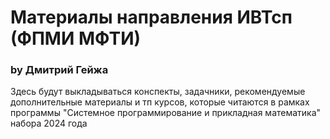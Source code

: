 # Материалы направления ИВТсп (ФПМИ МФТИ)
### by Дмитрий Гейжа

Здесь будут выкладываться конспекты, задачники, рекомендуемые дополнительные материалы и тп курсов, которые читаются в рамках программы "Системное программирование и прикладная математика" набора 2024 года